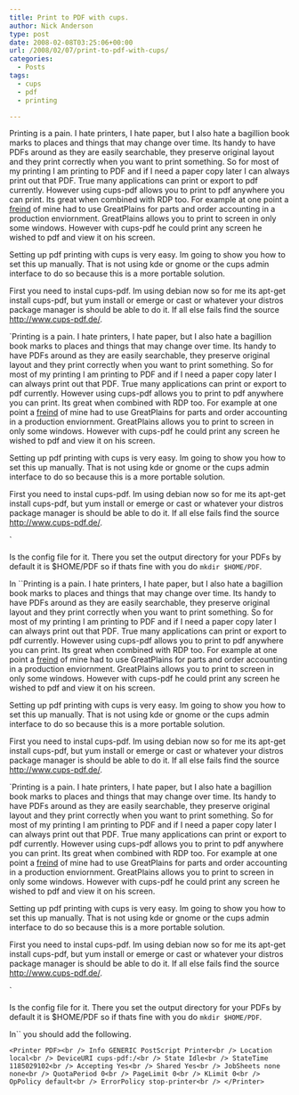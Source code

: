 ```yaml
---
title: Print to PDF with cups.
author: Nick Anderson
type: post
date: 2008-02-08T03:25:06+00:00
url: /2008/02/07/print-to-pdf-with-cups/
categories:
  - Posts
tags:
  - cups
  - pdf
  - printing

---
```

Printing is a pain. I hate printers, I hate paper, but I also hate a bagillion book marks to places and things that may change over time. Its handy to have PDFs around as they are easily searchable, they preserve original layout and they print correctly when you want to print something. So for most of my printing I am printing to PDF and if I need a paper copy later I can always print out that PDF. True many applications can print or export to pdf currently. However using cups-pdf allows you to print to pdf anywhere you can print. Its great when combined with RDP too. For example at one point a <a href="http://jgarrett.org" mce_href="http://jgarrett.org">freind</a> of mine had to use GreatPlains for parts and order accounting in a production enviornment. GreatPlains allows you to print to screen in only some windows. However with cups-pdf he could print any screen he wished to pdf and view it on his screen.
   
<!--more-->


   
Setting up pdf printing with cups is very easy. Im going to show you how to set this up manually. That is not using kde or gnome or the cups admin interface to do so because this is a more portable solution.

First you need to instal cups-pdf. Im using debian now so for me its apt-get install cups-pdf, but yum install or emerge or cast or whatever your distros package manager is should be able to do it. If all else fails find the source http://www.cups-pdf.de/.

`Printing is a pain. I hate printers, I hate paper, but I also hate a bagillion book marks to places and things that may change over time. Its handy to have PDFs around as they are easily searchable, they preserve original layout and they print correctly when you want to print something. So for most of my printing I am printing to PDF and if I need a paper copy later I can always print out that PDF. True many applications can print or export to pdf currently. However using cups-pdf allows you to print to pdf anywhere you can print. Its great when combined with RDP too. For example at one point a <a href="http://jgarrett.org" mce_href="http://jgarrett.org">freind</a> of mine had to use GreatPlains for parts and order accounting in a production enviornment. GreatPlains allows you to print to screen in only some windows. However with cups-pdf he could print any screen he wished to pdf and view it on his screen.
   
<!--more-->


   
Setting up pdf printing with cups is very easy. Im going to show you how to set this up manually. That is not using kde or gnome or the cups admin interface to do so because this is a more portable solution.

First you need to instal cups-pdf. Im using debian now so for me its apt-get install cups-pdf, but yum install or emerge or cast or whatever your distros package manager is should be able to do it. If all else fails find the source http://www.cups-pdf.de/.

` 
   
Is the config file for it. There you set the output directory for your PDFs by default it is $HOME/PDF so if thats fine with you do `mkdir $HOME/PDF`.

In ``Printing is a pain. I hate printers, I hate paper, but I also hate a bagillion book marks to places and things that may change over time. Its handy to have PDFs around as they are easily searchable, they preserve original layout and they print correctly when you want to print something. So for most of my printing I am printing to PDF and if I need a paper copy later I can always print out that PDF. True many applications can print or export to pdf currently. However using cups-pdf allows you to print to pdf anywhere you can print. Its great when combined with RDP too. For example at one point a <a href="http://jgarrett.org" mce_href="http://jgarrett.org">freind</a> of mine had to use GreatPlains for parts and order accounting in a production enviornment. GreatPlains allows you to print to screen in only some windows. However with cups-pdf he could print any screen he wished to pdf and view it on his screen.
   
<!--more-->


   
Setting up pdf printing with cups is very easy. Im going to show you how to set this up manually. That is not using kde or gnome or the cups admin interface to do so because this is a more portable solution.

First you need to instal cups-pdf. Im using debian now so for me its apt-get install cups-pdf, but yum install or emerge or cast or whatever your distros package manager is should be able to do it. If all else fails find the source http://www.cups-pdf.de/.

`Printing is a pain. I hate printers, I hate paper, but I also hate a bagillion book marks to places and things that may change over time. Its handy to have PDFs around as they are easily searchable, they preserve original layout and they print correctly when you want to print something. So for most of my printing I am printing to PDF and if I need a paper copy later I can always print out that PDF. True many applications can print or export to pdf currently. However using cups-pdf allows you to print to pdf anywhere you can print. Its great when combined with RDP too. For example at one point a <a href="http://jgarrett.org" mce_href="http://jgarrett.org">freind</a> of mine had to use GreatPlains for parts and order accounting in a production enviornment. GreatPlains allows you to print to screen in only some windows. However with cups-pdf he could print any screen he wished to pdf and view it on his screen.
   
<!--more-->


   
Setting up pdf printing with cups is very easy. Im going to show you how to set this up manually. That is not using kde or gnome or the cups admin interface to do so because this is a more portable solution.

First you need to instal cups-pdf. Im using debian now so for me its apt-get install cups-pdf, but yum install or emerge or cast or whatever your distros package manager is should be able to do it. If all else fails find the source http://www.cups-pdf.de/.

` 
   
Is the config file for it. There you set the output directory for your PDFs by default it is $HOME/PDF so if thats fine with you do `mkdir $HOME/PDF`.

In`` you should add the following.
   
`<Printer PDF><br />
 Info GENERIC PostScript Printer<br />
 Location local<br />
 DeviceURI cups-pdf:/<br />
 State Idle<br />
 StateTime 1185029102<br />
 Accepting Yes<br />
 Shared Yes<br />
 JobSheets none none<br />
 QuotaPeriod 0<br />
 PageLimit 0<br />
 KLimit 0<br />
 OpPolicy default<br />
 ErrorPolicy stop-printer<br />
 </Printer>`